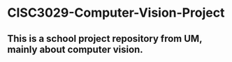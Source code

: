 # CISC3029-Computer-Vision-Project
## This is a school project repository from UM, mainly about computer vision.
